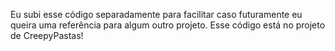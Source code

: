 Eu subi esse código separadamente para facilitar caso futuramente eu queira uma referência para algum outro projeto. Esse código está no projeto de CreepyPastas!
